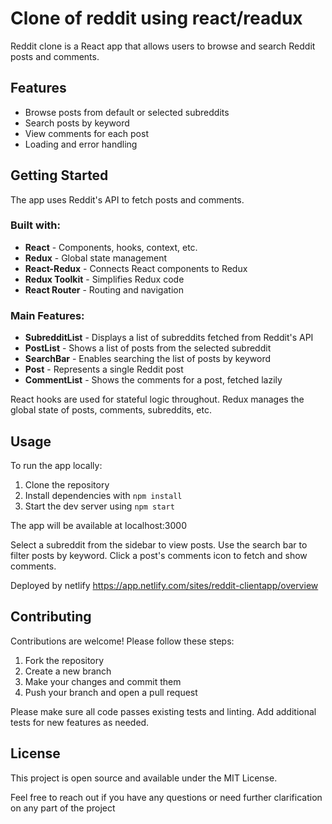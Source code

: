 # Clone of reddit using react/readux

Reddit clone is a React app that allows users to browse and search Reddit posts and comments.

## Features

- Browse posts from default or selected subreddits
- Search posts by keyword
- View comments for each post
- Loading and error handling

## Getting Started

The app uses Reddit's API to fetch posts and comments.

### Built with:

- **React** - Components, hooks, context, etc.
- **Redux** - Global state management
- **React-Redux** - Connects React components to Redux
- **Redux Toolkit** - Simplifies Redux code
- **React Router** - Routing and navigation

### Main Features:

- **SubredditList** - Displays a list of subreddits fetched from Reddit's API
- **PostList** - Shows a list of posts from the selected subreddit
- **SearchBar** - Enables searching the list of posts by keyword
- **Post** - Represents a single Reddit post
- **CommentList** - Shows the comments for a post, fetched lazily

React hooks are used for stateful logic throughout. Redux manages the global state of posts, comments, subreddits, etc.

## Usage

To run the app locally:

1. Clone the repository
2. Install dependencies with `npm install`
3. Start the dev server using `npm start`

The app will be available at localhost:3000

Select a subreddit from the sidebar to view posts. Use the search bar to filter posts by keyword. Click a post's comments icon to fetch and show comments.

Deployed by netlify https://app.netlify.com/sites/reddit-clientapp/overview

## Contributing

Contributions are welcome! Please follow these steps:

1. Fork the repository
2. Create a new branch
3. Make your changes and commit them
4. Push your branch and open a pull request

Please make sure all code passes existing tests and linting. Add additional tests for new features as needed.

## License

This project is open source and available under the MIT License.

Feel free to reach out if you have any questions or need further clarification on any part of the project

